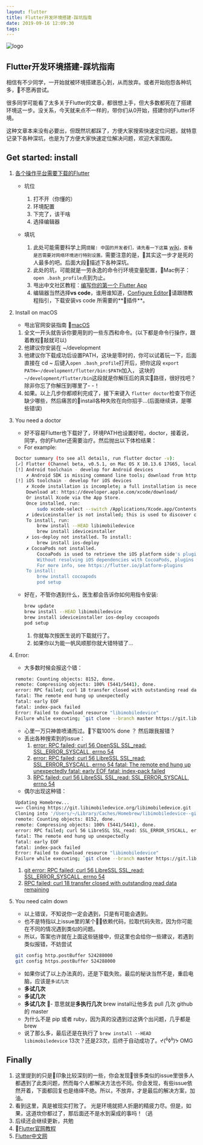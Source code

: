 ```yaml
---
layout: flutter
title: Flutter开发环境搭建-踩坑指南
date: 2019-09-16 12:09:30
tags:
---
```


![logo](https://pub.dartlang.org/static/img/flutter-packages.png)

## Flutter开发环境搭建-踩坑指南

相信有不少同学，一开始就被环境搭建恶心到，从而放弃。或者开始抱怨各种坑多，不愿再尝试。

很多同学可能看了太多关于Flutter的文章，都很想上手，但大多数都死在了搭建环境这一步。没关系，今天就来点不一样的，带你们从0开始，搭建你的Flutter环境。

这种文章本来没有必要出，但既然坑都踩了，方便大家搜索快速定位问题，就特意记录下各种深坑，也是为了方便大家快速定位解决问题，欢迎大家围观。

## Get started: install

1. [各个操作平台需要下载的Flutter](https://flutter.io/get-started/install/)
    - 坑位
        1. 打不开（你懂的）
        2. 环境配置
        3. 下完了，该干啥
        4. 选择编辑器

    - 填坑
        1. 此处可能需要科学上网```提醒: 中国的开发者们，请先看一下这篇``` [wiki](https://github.com/flutter/flutter/wiki/Using-Flutter-in-China)```，查看是否需要对网络环境进行特别设置。```需要注意的是，其实这一步才是死的人最多的吧。后面大段描述下各种深坑。
        2. 此处的坑，可能就是一劳永逸的命令行环境变量配置，Mac例子： ```open .bash_profile```点到为止。
        3. 甩出中文社区教程：[编写你的第一个 Flutter App](https://codelabs.flutter-io.cn/codelabs/first-flutter-app-pt1-cn/index.html#1)
        4. 编辑器当然选择**vs code**，谁用谁知道，[Configure Editor](https://flutter.io/get-started/editor/#vscode)请跟随教程指引，下载安装vs code 所需要的**插件**。

2. Install on macOS
    - 甩出官网安装指南 [macOS](https://flutter.io/setup-macos/)
    1. 全文一开头就告诉你要用到的一些东西和命令。(以下都是命令行操作，跟着教程敲就可以)
    1. 他建议你安装在 ~/development
    1. 他建议你下载成功后设置PATH，这块是零时的，你可以试着玩一下，后面直接在 cd ~ 后键入```open .bash_profile```打开后，把你这段 ```export PATH=~/development/flutter/bin:$PATH```加入， 这块的 ```~/development/flutter/bin```这段就是你解压后的真实路径，很好找吧？除非你忘了你解压到哪里了- -！
    1. 如果。以上几步你都顺利完成了，接下来键入 ```flutter doctor```检查下你还缺少哪些，然后痛苦的install各种失败在向你招手...(后面继续讲，是哪些错误)

3. You need a doctor
   - 好不容易Flutter也下载好了，环境PATH也设置好啦，doctor，接着说，同学，你的Flutter还需要治疗。然后抛出以下体检结果：
   - For example:

    ```bash
    Doctor summary (to see all details, run flutter doctor -v):
    [✓] Flutter (Channel beta, v0.5.1, on Mac OS X 10.13.6 17G65, locale zh-Hans-CN)
    [!] Android toolchain - develop for Android devices
        ✗ Android SDK is missing command line tools; download from https://goo.gl/XxQghQ
    [!] iOS toolchain - develop for iOS devices
        ✗ Xcode installation is incomplete; a full installation is necessary for iOS development.
        Download at: https://developer.apple.com/xcode/download/
        Or install Xcode via the App Store.
        Once installed, run:
            sudo xcode-select --switch /Applications/Xcode.app/Contents/Developer
        ✗ ideviceinstaller is not installed; this is used to discover connected iOS devices.
        To install, run:
            brew install --HEAD libimobiledevice
            brew install ideviceinstaller
        ✗ ios-deploy not installed. To install:
            brew install ios-deploy
        ✗ CocoaPods not installed.
            CocoaPods is used to retrieve the iOS platform side's plugin code that responds to your plugin usage on the Dart side.
            Without resolving iOS dependencies with CocoaPods, plugins will not work on iOS.
            For more info, see https://flutter.io/platform-plugins
        To install:
            brew install cocoapods
            pod setup
    ```

    - 好在，不管你遇到什么，医生都会告诉你如何用指令安装:

        ```bash
        brew update
        brew install --HEAD libimobiledevice
        brew install ideviceinstaller ios-deploy cocoapods
        pod setup
        ```

        1. 你就每次按医生说的下载就行了。
        1. 如果你以为能一帆风顺那你就大错特错了...

4. Error:
   - 大多数时候会报这个错：

    ```bash
    remote: Counting objects: 8152, done.
    remote: Compressing objects: 100% (5441/5441), done.
    error: RPC failed; curl 18 transfer closed with outstanding read data remaining
    fatal: The remote end hung up unexpectedly
    fatal: early EOF
    fatal: index-pack failed
    Error: Failed to download resource "libimobiledevice"
    Failure while executing; `git clone --branch master https://git.libimobiledevice.org/libimobiledevice.git /Users/~/Library/Caches/Homebrew/libimobiledevice--git` exited with 128.
    ```

    - 心里一万只神兽喷涌而过。下载100% done ？ 然后跟我报错？
    - 丢出各种搜索到的issue：
        1. [error: RPC failed; curl 56 OpenSSL SSL_read: SSL_ERROR_SYSCALL, errno 54](https://github.com/CocoaPods/CocoaPods/issues/7025)
        1. [error: RPC failed; curl 56 LibreSSL SSL_read: SSL_ERROR_SYSCALL, errno 54 fatal: The remote end hung up unexpectedly fatal: early EOF fatal: index-pack failed](https://www.jianshu.com/p/63ad42949061)
        1. [RPC failed; curl 56 LibreSSL SSL_read: SSL_ERROR_SYSCALL, errno 54](https://www.jianshu.com/p/803df93e84ad)
    - 偶尔出现这种错：

    ```bash
    Updating Homebrew...
    ==> Cloning https://git.libimobiledevice.org/libimobiledevice.git
    Cloning into '/Users/~/Library/Caches/Homebrew/libimobiledevice--git'...
    remote: Counting objects: 8152, done.
    remote: Compressing objects: 100% (5441/5441), done.
    error: RPC failed; curl 56 LibreSSL SSL_read: SSL_ERROR_SYSCALL, errno 54
    fatal: The remote end hung up unexpectedly
    fatal: early EOF
    fatal: index-pack failed
    Error: Failed to download resource "libimobiledevice"
    Failure while executing; `git clone --branch master https://git.libimobiledevice.org/libimobiledevice.git /Users/~/Library/Caches/Homebrew/libimobiledevice--git` exited with 128.
    ```

    1. [git error: RPC failed; curl 56 LibreSSL SSL_read: SSL_ERROR_SYSCALL, errno 54](https://github.com/lanlin/notes/issues/41)
    1. [RPC failed; curl 18 transfer closed with outstanding read data remaining](https://blog.csdn.net/IT_liuchengli/article/details/77040806)

5. You need calm down

    - 以上错误，不知说你一定会遇到，只是有可能会遇到。
    - 也不是特指以上issue里的某个依赖代码，拉取代码失败，因为你可能在不同的情况遇到类似的问题。
    - 所以，答案也许就在上面这些链接中，但这里也会给你一些建议，若遇到类似报错，不妨尝试

    ```bash
    git config http.postBuffer 524288000
    git config https.postBuffer 524288000
    ```

    - 如果你试了以上办法真的，还是下载失败。最后的秘诀当然不是，重启电脑，应该是```多试几次```
    - **多试几次**
    - **多试几次**
    - **多试几次**
    - 意思就是**多执行几次** brew install让他多去 pull 几次 github的 master
    - 为什么不是 pip 或者 ruby，因为真的没遇到过这俩个出问题，几乎都是brew
    - 说了那么多，最后还是在执行了 ```brew install --HEAD libimobiledevice``` 13次？还是23次，后终于自动成功了。ᔪ(⁰́◊⁰̀)ᔭ OMG

## Finally

1. 这里提到的只是印象比较深刻的一些，你会发现很多类似的issue里很多人都遇到了此类问题，然而每个人都解决方法也不同。你会发现，有些issue依然开着，下面都回复也是络绎不绝。所以，不放弃，才是最后的解决方案，加油。
1. 看到这里，真是被现实打败了。 光是环境就把人折磨的精疲力尽。但是，如果，这道坎你都过了，那后面还不是水到渠成的事吗！（逃
1. 后续还会继续更新，共勉
1. [Flutter官网教程](https://flutter-io.cn/#section-codelabs)
1. [Flutter中文网](https://flutterchina.club/)
